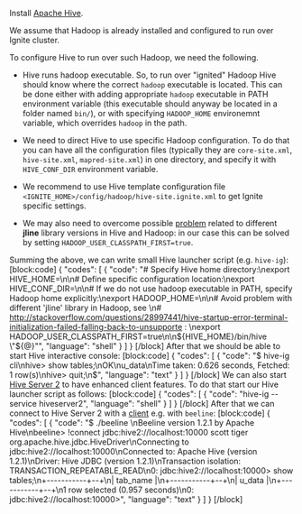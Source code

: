 Install [Apache Hive](http://hive.apache.org/).

We assume that Hadoop is already installed and configured to run over Ignite cluster.

To configure Hive to run over such Hadoop, we need the following.
- Hive runs hadoop executable. So, to run over "ignited" Hadoop Hive should know where the correct `hadoop` executable is located. This can be done either with adding appropriate `hadoop` executable in PATH environment variable (this executable should anyway be located in a folder named `bin/`), or with specifying `HADOOP_HOME` environemnt variable, which overrides `hadoop` in the path.
 
- We need to direct Hive to use specific Hadoop configuration. To do that you can have all the configuration files (typically they are `core-site.xml`, `hive-site.xml`, `mapred-site.xml`) in one directory, and specify it with `HIVE_CONF_DIR` environment variable. 
- We recommend to use Hive template configuration file `<IGNITE_HOME>/config/hadoop/hive-site.ignite.xml` to get Ignite specific settings. 
- We may also need to overcome possible [problem](http://stackoverflow.com/questions/28997441/hive-startup-error-terminal-initialization-failed-falling-back-to-unsupporte) related to different **jline** library versions in Hive and Hadoop: in our case this can be solved by setting `HADOOP_USER_CLASSPATH_FIRST=true`. 

Summing the above, we can write small Hive launcher script (e.g. `hive-ig`):
[block:code]
{
  "codes": [
    {
      "code": "# Specify Hive home directory:\nexport HIVE_HOME=<Hive installation directory>\n\n# Define specific configuration location:\nexport HIVE_CONF_DIR=<Path to our configuration folder>\n\n# If we do not use hadoop executable in PATH, specify Hadoop home explicitly:\nexport HADOOP_HOME=<Hadoop installation folder>\n\n# Avoid problem with different 'jline' library in Hadoop, see \n# http://stackoverflow.com/questions/28997441/hive-startup-error-terminal-initialization-failed-falling-back-to-unsupporte : \nexport HADOOP_USER_CLASSPATH_FIRST=true\n\n${HIVE_HOME}/bin/hive \"${@}\"",
      "language": "shell"
    }
  ]
}
[/block]
After that we should be able to start Hive interactive console:
[block:code]
{
  "codes": [
    {
      "code": "$ hive-ig cli\nhive> show tables;\nOK\nu_data\nTime taken: 0.626 seconds, Fetched: 1 row(s)\nhive> quit;\n$",
      "language": "text"
    }
  ]
}
[/block]
 We can also start [Hive Server 2](https://cwiki.apache.org/confluence/display/Hive/Setting+Up+HiveServer2) to have enhanced client features. To do that start our Hive launcher script as follows:
[block:code]
{
  "codes": [
    {
      "code": "hive-ig --service hiveserver2",
      "language": "shell"
    }
  ]
}
[/block]
After that we can connect to Hive Server 2 with a [client](https://cwiki.apache.org/confluence/display/Hive/HiveServer2+Clients) e.g. with `beeline`:
[block:code]
{
  "codes": [
    {
      "code": "$ ./beeline \nBeeline version 1.2.1 by Apache Hive\nbeeline> !connect jdbc:hive2://localhost:10000 scott tiger org.apache.hive.jdbc.HiveDriver\nConnecting to jdbc:hive2://localhost:10000\nConnected to: Apache Hive (version 1.2.1)\nDriver: Hive JDBC (version 1.2.1)\nTransaction isolation: TRANSACTION_REPEATABLE_READ\n0: jdbc:hive2://localhost:10000> show tables;\n+-----------+--+\n| tab_name  |\n+-----------+--+\n| u_data    |\n+-----------+--+\n1 row selected (0.957 seconds)\n0: jdbc:hive2://localhost:10000>",
      "language": "text"
    }
  ]
}
[/block]